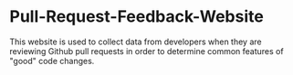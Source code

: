 # Pull-Request-Feedback-Website
This website is used to collect data from developers when they are reviewing Github pull requests in order to determine common features of "good" code changes.
